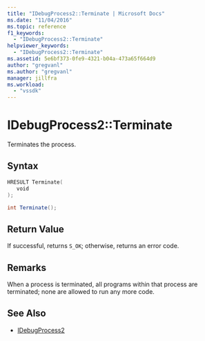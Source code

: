 ```yaml
---
title: "IDebugProcess2::Terminate | Microsoft Docs"
ms.date: "11/04/2016"
ms.topic: reference
f1_keywords:
  - "IDebugProcess2::Terminate"
helpviewer_keywords:
  - "IDebugProcess2::Terminate"
ms.assetid: 5e6bf373-0fe9-4321-b04a-473a65f664d9
author: "gregvanl"
ms.author: "gregvanl"
manager: jillfra
ms.workload:
  - "vssdk"
---
```

# IDebugProcess2::Terminate
Terminates the process.

## Syntax

```cpp
HRESULT Terminate( 
   void 
);
```

```csharp
int Terminate();
```

## Return Value
 If successful, returns `S_OK`; otherwise, returns an error code.

## Remarks
 When a process is terminated, all programs within that process are terminated; none are allowed to run any more code.

## See Also
- [IDebugProcess2](../../../extensibility/debugger/reference/idebugprocess2.md)